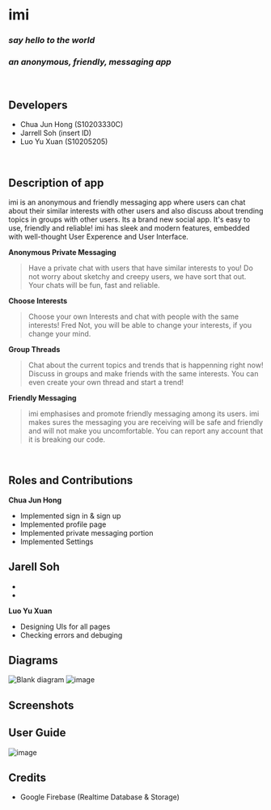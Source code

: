# imi 
### *say hello to the world*
### *an anonymous, friendly, messaging app*
<br/>

## Developers
- Chua Jun Hong (S10203330C)
- Jarrell Soh (insert ID)
- Luo Yu Xuan (S10205205)
<br>

## Description of app
imi is an anonymous and friendly messaging app where users can chat about their similar interests with other users and also discuss about trending topics in groups with other users. Its a brand new social app. It's easy to use, friendly and reliable! imi has sleek and modern features, embedded with well-thought User Experence and User Interface.

**Anonymous Private Messaging**
> Have a private chat with users that have similar interests to you! Do not worry about sketchy and creepy users, we have sort that out. Your chats will be fun, fast and reliable.

**Choose Interests**
> Choose your own Interests and chat with people with the same interests! Fred Not, you will be able to change your interests, if you change your mind.

**Group Threads**
> Chat about the current topics and trends that is happenning right now! Discuss in groups and make friends with the same interests. You can even create your own thread and start a trend!

**Friendly Messaging**
> imi emphasises and promote friendly messaging among its users. imi makes sures the messaging you are receiving will be safe and friendly and will not make you uncomfortable. You can report any account that it is breaking our code.

<br>

## Roles and Contributions
**Chua Jun Hong**
- Implemented sign in & sign up 
- Implemented profile page
- Implemented private messaging portion
- Implemented Settings

**Jarell Soh** 
-
-
-

**Luo Yu Xuan**
- Designing UIs for all pages
- Checking errors and debuging 

## Diagrams
![Blank diagram](https://user-images.githubusercontent.com/73069909/127534746-25066c3a-fb13-4ff7-9605-feebd7d72234.png)
![image](https://user-images.githubusercontent.com/73069909/127535080-3880fc2e-5763-4406-a998-19986ab49a61.png)



## Screenshots

## User Guide
![image](https://user-images.githubusercontent.com/73069909/126830431-5ddfc04b-e241-43a6-b977-6542dab5e0ff.png)

## Credits
- Google Firebase (Realtime Database & Storage)
